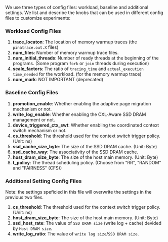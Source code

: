 We use three types of config files: workload, baseline and additional settings.
We list and describe the knobs that can be used in different config files to customize experiments:


### Workload Config Files

1. **trace_locaton**: The location of memory warmup traces (the `pinatrace.out.X` files)
2. **num_files**: Number of memory warmup trace files.
3. **num_initial_threads**: Number of ready threads at the beginning of the programs. (Some program `fork` or `join` threads during execution)
4. **scale_factors**: The ratio of `tracing_time` and `actual_execution time_needed` for the workload. (for the memory warmup trace)
5. **num_mark**: NOT IMPORTANT (deprecated)



### Baseline Config Files

1. **promotion_enable**: Whether enabling the adaptive page migration mechanism or not.
2. **write_log_enable**: Whether enabling the CXL-Aware SSD DRAM management or not.
3. **device_triggered_ctx_swt**: Whether enabling the coordinated context switch mechanism or not.
4. **cs_threshold**: The threshold used for the context switch trigger policy. (Unit: ns)
5. **ssd_cache_size_byte**: The size of the SSD DRAM cache. (Unit: Byte)
6. **ssd_cache_way**: The associativity of the SSD DRAM cache.
7. **host_dram_size_byte**: The size of the host main memory. (Unit: Byte)
8. **t_policy**: The thread scheduling policy. (Choose from "RR", "RANDOM" and "FAIRNESS" (CFS))


### Additional Setting Config Files

Note: the settings speficied in this file will overwrite the settings in the previous two files.

1. **cs_threshold**: The threshold used for the context switch trigger policy. (Unit: ns)
2. **host_dram_size_byte**: The size of the host main memory. (Unit: Byte)
3. **ssd_host_rate**: The value of `SSD DRAM size` (write log + cache) devided by `Host DRAM size`.
4. **write_log_ratio**: The value of `write log size`/`SSD DRAM size`.